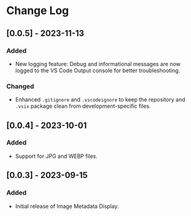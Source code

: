 # Change Log

## [0.0.5] - 2023-11-13

### Added
- New logging feature: Debug and informational messages are now logged to the VS Code Output console for better troubleshooting.

### Changed
- Enhanced `.gitignore` and `.vscodeignore` to keep the repository and `.vsix` package clean from development-specific files.

## [0.0.4] - 2023-10-01

### Added
- Support for JPG and WEBP files.

## [0.0.3] - 2023-09-15

### Added
- Initial release of Image Metadata Display.
